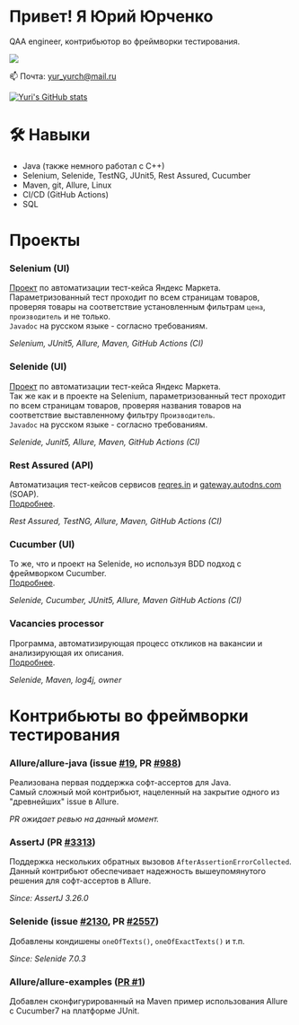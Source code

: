 # Привет! Я Юрий Юрченко
QAA engineer, контрибьютор во фреймворки тестирования.

<p>
   <a href="https://t.me/Achitheus">
       <img src="https://img.shields.io/badge/Telegram-2CA5E0?style=for-the-badge&logo=telegram&logoColor=white"/>
   </a>
</p>
<p>
   📫 Почта: <a href='mailto:yur_yurch@mail.ru'>yur_yurch@mail.ru</a>
</p>


[![Yuri's GitHub stats](https://github-readme-stats.vercel.app/api?username=Achitheus&show_icons=true&include_all_commits=true&count_private=true)](https://github.com/anuraghazra/github-readme-stats)


# 🛠 Навыки
*   Java (также немного работал с C++)
*   Selenium, Selenide, TestNG, JUnit5, Rest Assured, Cucumber
*   Maven, git, Allure, Linux
*   CI/CD (GitHub Actions)
*   SQL

# Проекты
### Selenium (UI)
[Проект](https://github.com/Achitheus/SeleniumTestCaseYandexMarket) по автоматизации тест-кейса Яндекс Маркета.  
Параметризованный тест проходит по всем страницам товаров, проверяя товары на соответствие установленным фильтрам `цена`, `производитель` и не только.  
`Javadoc` на русском языке - согласно требованиям.

*Selenium, JUnit5, Allure, Maven, GitHub Actions (CI)*
### Selenide (UI)
[Проект](https://github.com/Achitheus/SelenideTestCase) по автоматизации тест-кейса Яндекс Маркета.  
Так же как и в проекте на Selenium, параметризованный тест проходит по всем страницам товаров, проверяя названия товаров на соответствие выставленному фильтру `Производитель`.  
`Javadoc` на русском языке - согласно требованиям.

*Selenide, Junit5, Allure, Maven, GitHub Actions (CI)*
### Rest Assured (API)
Автоматизация тест-кейсов сервисов [reqres.in](reqres.in) и [gateway.autodns.com](gateway.autodns.com) (SOAP).  
[Подробнее](https://github.com/Achitheus/automationAPI).

*Rest Assured, TestNG, Allure, Maven, GitHub Actions (CI)*
### Cucumber (UI)
То же, что и проект на Selenide, но используя BDD подход с фреймворком Cucumber.  
[Подробнее](https://github.com/Achitheus/automationCucumber).

*Selenide, Cucumber, JUnit5, Allure, Maven GitHub Actions (CI)*
### Vacancies processor
Программа, автоматизирующая процесс откликов на вакансии и анализирующая их описания.  
[Подробнее](https://github.com/Achitheus/vacancy-processor--demo-?tab=readme-ov-file).

*Selenide, Maven, log4j, owner*
# Контрибьюты во фреймворки тестирования

### Allure/allure-java (issue [#19](https://github.com/allure-framework/allure-java/issues/19), PR [#988](https://github.com/allure-framework/allure-java/pull/988))
Реализована первая поддержка софт-ассертов для Java.  
Самый сложный мой контрибьют, нацеленный на закрытие одного из "древнейших" issue в Allure.

*PR ожидает ревью на данный момент.*
### AssertJ (PR [#3313](https://github.com/assertj/assertj/pull/3313))
Поддержка нескольких обратных вызовов `AfterAssertionErrorCollected`.   
Данный контрибьют обеспечивает надежность вышеупомянутого решения для софт-ассертов в Allure.

*Since: AssertJ 3.26.0*
### Selenide (issue [#2130](https://github.com/selenide/selenide/issues/2130), PR [#2557](https://github.com/selenide/selenide/pull/2557))
Добавлены кондишены `oneOfTexts()`, `oneOfExactTexts()` и т.п.

*Since: Selenide 7.0.3*
### Allure/allure-examples ([PR #1](https://github.com/allure-examples/allure-cucumber7-junit-platform-maven/pull/1))
Добавлен сконфигурированный на Maven пример использования Allure с Cucumber7 на платформе JUnit.
